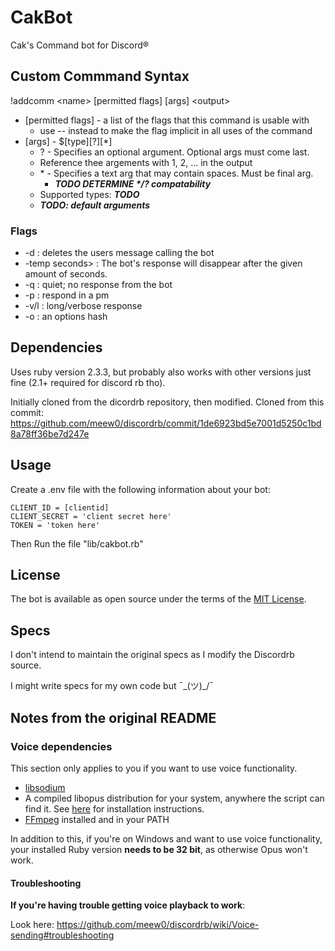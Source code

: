 # CakBot

Cak's Command bot for Discord®

## Custom Commmand Syntax

!addcomm \<name> [permitted flags] [args] \<output>

 - [permitted flags] - a list of the flags that this command is usable with
   - use -- instead to make the flag implicit in all uses of the command
 - [args] - $[type][?][*]
   - ? - Specifies an optional argument. Optional args must come last.
   - Reference thee argements with $1$, $2$, ... in the output
   - \* - Specifies a text arg that may contain spaces. Must be final arg.
     - ***TODO DETERMINE \*/? compatability***
   - Supported types: ***TODO***
   - ***TODO: default arguments***

### Flags

 - -d : deletes the users message calling the bot
 - -temp seconds> : The bot's response will disappear after the given amount of seconds.
 - -q : quiet; no response from the bot
 - -p : respond in a pm
 - -v/l : long/verbose response
 - -o <hash> : an options hash

## Dependencies

Uses ruby version 2.3.3, but probably also works with other versions just fine (2.1+ required for discord rb tho).

Initially cloned from the dicordrb repository, then modified. Cloned from this commit: https://github.com/meew0/discordrb/commit/1de6923bd5e7001d5250c1bd8a78ff36be7d247e

## Usage

Create a .env file with the following information about your bot:

    CLIENT_ID = [clientid]
    CLIENT_SECRET = 'client secret here'
    TOKEN = 'token here'

Then Run the file "lib/cakbot.rb"

## License

The bot is available as open source under the terms of the [MIT License](http://opensource.org/licenses/MIT).

## Specs

I don't intend to maintain the original specs as I modify the Discordrb source.

I might write specs for my own code but ¯\_(ツ)_/¯

## Notes from the original README

### Voice dependencies

This section only applies to you if you want to use voice functionality.
* [libsodium](https://github.com/meew0/discordrb/wiki/Installing-libsodium)
* A compiled libopus distribution for your system, anywhere the script can find it. See [here](https://github.com/meew0/discordrb/wiki/Installing-libopus) for installation instructions.
* [FFmpeg](https://www.ffmpeg.org/download.html) installed and in your PATH

In addition to this, if you're on Windows and want to use voice functionality, your installed Ruby version **needs to be 32 bit**, as otherwise Opus won't work.


#### Troubleshooting

**If you're having trouble getting voice playback to work**:

Look here: https://github.com/meew0/discordrb/wiki/Voice-sending#troubleshooting
